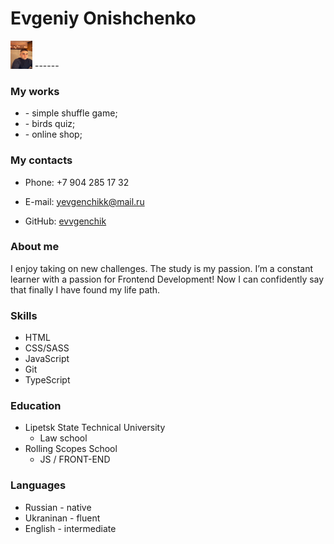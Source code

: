 
# Evgeniy Onishchenko

<img src="./icon/MYph.jpg" width="35" height="45" alt="photo"/> 
------

### My works

- [](https://rolling-scopes-school.github.io/evvgenchik-JSFE2022Q3/codejam/main/) - simple shuffle game;
- [](https://rolling-scopes-school.github.io/evvgenchik-JSFE2022Q3/songsbird/start.html) - birds quiz;
- [](https://boisterous-cajeta-64e3a7.netlify.app/) - online shop;

###   My contacts

- Phone: +7 904 285 17 32

- E-mail: yevgenchikk@mail.ru

- GitHub: [evvgenchik]( https://github.com/evvgenchik)

  

  

### About me

I enjoy taking on new challenges. The study is my passion. I’m a constant learner with a passion for Frontend Development! Now I can confidently say that finally I have found my life path.

### Skills

   - HTML
   - CSS/SASS
   - JavaScript
   - Git
   - TypeScript

### Education

   + Lipetsk State Technical University
     - Law school
   + Rolling Scopes School
     - JS / FRONT-END 

### Languages

- Russian - native
- Ukraninan - fluent 
- English - intermediate 